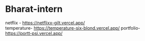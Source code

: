 # Bharat-intern
netflix - https://netflixx-gilt.vercel.app/     
temperature-       https://temperature-six-blond.vercel.app/
portfolio- https://portt-psi.vercel.app/
